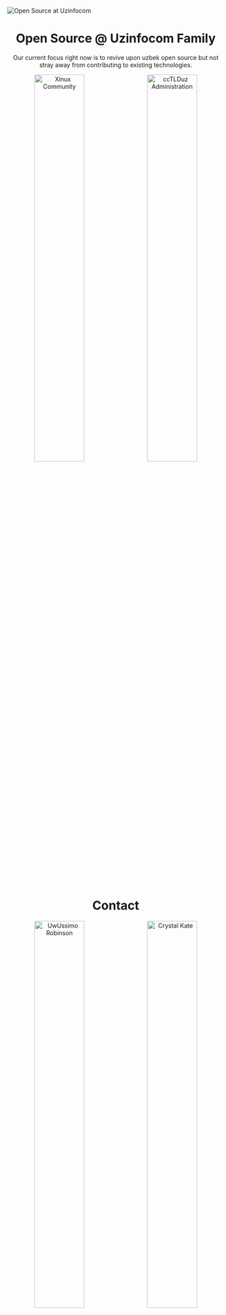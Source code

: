 ![Open Source at Uzinfocom](https://github.com/uzinfocom-org/.github/blob/main/images/new-banner.png) 

<p align="center"><h1 align="center">Open Source @ Uzinfocom Family</h1></p>

<p align="center">Our current focus right now is to revive upon uzbek open source but not stray away from contributing to existing technologies.</p>

<p align="center">
  <a href="https://xinux.uz"><img src="https://github.com/uzinfocom-org/.github/blob/main/images/xinux-banner.png" width=48% alt="Xinux Community"></a>
  &nbsp;&nbsp;&nbsp;
  <a href="https://cctld.uz"><img src="https://github.com/uzinfocom-org/.github/blob/main/images/cctld-banner.png" width=48% alt="ccTLDuz Administration"></a>
</p>

<p align="center"><h1 align="center">Contact</h1></p>

<p align="center">
  <a href="https://t.me/uwussimo"><img src="https://github.com/uzinfocom-org/.github-private/blob/main/images/maintainer.png" width=48% alt="UwUssimo Robinson"></a>
  &nbsp;&nbsp;&nbsp;
  <a href="https://t.me/crystalnyaa"><img src="https://github.com/uzinfocom-org/.github-private/blob/main/images/co-maintainer.png" width=48% alt="Crystal Kate"></a>
</p>

<p align="center">
  <a href="https://t.me/ytmdt"><img src="https://github.com/uzinfocom-org/.github-private/blob/main/images/co-maintainer-2.png" width=48% alt="Yetim Dasturchi"></a>
  &nbsp;&nbsp;&nbsp;
</p>

